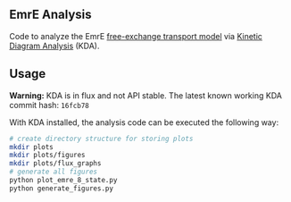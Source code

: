 ## EmrE Analysis

Code to analyze the EmrE [free-exchange transport model](https://doi.org/10.1085/jgp.201912437) via [Kinetic Diagram Analysis](https://github.com/Becksteinlab/kda) (KDA).

## Usage

**Warning:** KDA is in flux and not API stable. The latest known working KDA commit hash: `16fcb78`

With KDA installed, the analysis code can be executed the following way:

```bash
# create directory structure for storing plots
mkdir plots
mkdir plots/figures
mkdir plots/flux_graphs
# generate all figures
python plot_emre_8_state.py
python generate_figures.py
```
